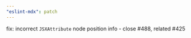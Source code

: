 ```yaml
---
"eslint-mdx": patch
---
```


fix: incorrect `JSXAttribute` node position info - close #488, related #425
